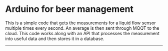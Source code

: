 <h1>Arduino for beer management</h1>

<p>This is a simple code that gets the measurements for a liquid flow sensor multiple times every second. An average is then sent through
 MQQT to the cloud. This code works along with an API that processes the measurement into useful data and then stores it in a database.</p>
 
 <hr>
 